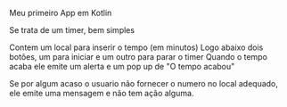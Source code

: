 Meu primeiro App em Kotlin

Se trata de um timer, bem simples

Contem um local para inserir o tempo (em minutos)
Logo abaixo dois botões, um para iniciar e um outro para parar o timer 
Quando o tempo acaba ele emite um alerta e um pop up de "O tempo acabou"

Se por algum acaso o usuario não fornecer o numero no local adequado, ele emite uma mensagem e não tem ação alguma. 
